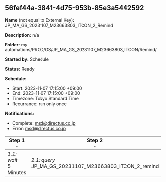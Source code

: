 ## 56fef44a-3841-4d75-953b-85e3a5442592

**Name** (not equal to External Key)**:** JP_MA_GS_20231107_M23663803_ITCON_2_Remind

**Description:** n/a

**Folder:** my automations/PROD/GS/JP_MA_GS_20231107_M23663803_ITCON/Remind/

**Started by:** Schedule

**Status:** Ready

**Schedule:**

* Start: 2023-11-07 17:15:00 +09:00
* End: 2023-11-07 17:15:00 +09:00
* Timezone: Tokyo Standard Time
* Recurrance: run only once

**Notifications:**

* Complete: msd@directus.co.jp
* Error: msd@directus.co.jp

| Step 1<br>_<small>-</small>_ | Step 2<br>_<small>-</small>_ | Step 3<br>_<small>-</small>_ |
| --- | --- | --- |
| _1.1: wait_<br>5 Minutes | _2.1: query_<br>JP_MA_GS_20231107_M23663803_ITCON_2_remind | _3.1: emailSend_<br>JP_MA_GS_20231107_M23663803_ITCON_2_remind |
